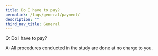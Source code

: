 ```yaml
---
title: Do I have to pay?
permalink: /faqs/general/payment/
description: ""
third_nav_title: General
---
```

Q: Do I have to pay?

 A: All procedures conducted in the study are done at no charge to you.